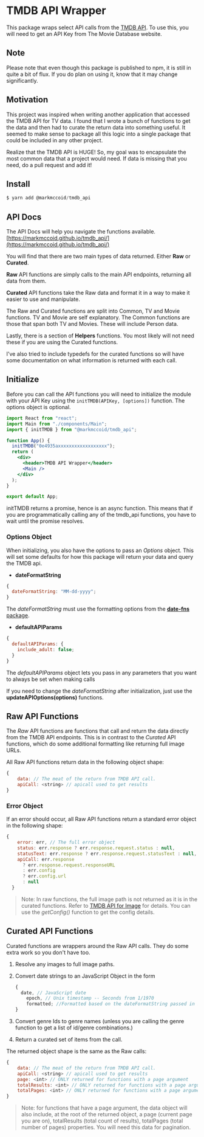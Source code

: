 # TMDB API Wrapper

This package wraps select API calls from the [TMDB API](https://developers.themoviedb.org/3/getting-started/introduction). To use this, you will need to get an API Key from The Movie Database website.

## Note

Please note that even though this package is published to npm, it is still in quite a bit of flux. If you do plan on using it, know that it may change significantly.

## Motivation

This project was inspired when writing another application that accessed the TMDB API for TV data. I found that I wrote a bunch of functions to get the data and then had to curate the return data into something useful. It seemed to make sense to package all this logic into a single package that could be included in any other project.

Realize that the TMDB API is HUGE! So, my goal was to encapsulate the most common data that a project would need. If data is missing that you need, do a pull request and add it!

## Install

```javascript
$ yarn add @markmccoid/tmdb_api
```

## API Docs

The API Docs will help you navigate the functions available. [https://markmccoid.github.io/tmdb_api/](https://markmccoid.github.io/tmdb_api/)

You will find that there are two main types of data returned. Either **Raw** or **Curated**.

**Raw** API functions are simply calls to the main API endpoints, returning all data from them.

**Curated** API functions take the Raw data and format it in a way to make it easier to use and manipulate.

The Raw and Curated functions are split into Common, TV and Movie functions. TV and Movie are self explanatory. The Common functions are those that span both TV and Movies. These will include Person data.

Lastly, there is a section of **Helpers** functions. You most likely will not need these if you are using the Curated functions.

I've also tried to include typedefs for the curated functions so will have some documentation on what information is returned with each call.

## Initialize

Before you can call the API functions you will need to initialize the module with your API Key using the `initTMDB(APIKey, [options])` function. The options object is optional.

```jsx
import React from "react";
import Main from "./components/Main";
import { initTMDB } from "@markmccoid/tmdb_api";

function App() {
  initTMDB("0e4935axxxxxxxxxxxxxxxxxx");
  return (
    <div>
      <header>TMDB API Wrapper</header>
      <Main />
    </div>
  );
}

export default App;
```

initTMDB returns a promise, hence is an async function. This means that if you are programmatically calling any of the tmdb_api functions, you have to wait until the promise resolves.

### Options Object

When initializing, you also have the options to pass an _Options_ object. This will set some defaults for how this package will return your data and query the TMDB api.

- **dateFormatString**

```javascript
{
  dateFormatString: "MM-dd-yyyy";
}
```

The _dateFormatString_ must use the formatting options from the [**date-fns** package](https://date-fns.org/v2.7.0/docs/format).

- **defaultAPIParams**

```javascript
{
  defaultAPIParams: {
    include_adult: false;
  }
}
```

The _defaultAPIParams_ object lets you pass in any parameters that you want to always be set when making calls

If you need to change the _dateFormatString_ after initialization, just use the **updateAPIOptions(options)** functions.

## Raw API Functions

The _Raw_ API functions are functions that call and return the data directly from the TMDB API endpoints. This is in contrast to the _Curated_ API functions, which do some additional formatting like returning full image URLs.

All Raw API functions return data in the following object shape:

```javascript
{
    data: // The meat of the return from TMDB API call.
    apiCall: <string> // apicall used to get results
}
```

### Error Object

If an error should occur, all Raw API functions return a standard error object in the following shape:

```javascript
{
    error: err, // The full error object
    status: err.response ? err.response.request.status : null,
    statusText: err.response ? err.response.request.statusText : null,
    apiCall: err.response
      ? err.response.request.responseURL
      : err.config
      ? err.config.url
      : null
  }
```

> Note: In raw functions, the full image path is not returned as it is in the curated functions. Refer to [TMDB API for Image](https://developers.themoviedb.org/3/getting-started/images) for details. You can use the _getConfig()_ function to get the config details.

## Curated API Functions

Curated functions are wrappers around the Raw API calls. They do some extra work so you don't have too.

1. Resolve any images to full image paths.

2. Convert date strings to an JavaScript Object in the form

   ```javascript
   {
     date, // JavaScript date
       epoch, // Unix timestamp -- Seconds from 1/1970
       formatted; //Formatted based on the dateFormatString passed in initTMDB() function. Default "MM-dd-yyyy"
   }
   ```

3. Convert genre Ids to genre names (unless you are calling the genre function to get a list of id/genre combinations.)

4. Return a curated set of items from the call.

The returned object shape is the same as the Raw calls:

```javascript
{
    data: // The meat of the return from TMDB API call.
    apiCall: <string> // apicall used to get results
    page: <int> // ONLY returned for functions with a page argument
    totalResults: <int> // ONLY returned for functions with a page argument
    totalPages: <int> // ONLY returned for functions with a page argument
}
```

> Note: for functions that have a page argument, the data object will also include, at the root of the returned object, a page (current page you are on), totalResults (total count of results), totalPages (total number of pages) properties. You will need this data for pagination.
